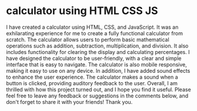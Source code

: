 # calculator using HTML CSS JS
 I have created a calculator using HTML, CSS, and JavaScript. It was an exhilarating experience for me to create a fully functional calculator from scratch.   The calculator allows users to perform basic mathematical operations such as addition, subtraction, multiplication, and division. It also includes functionality for clearing the display and calculating percentages.  I have designed the calculator to be user-friendly, with a clear and simple interface that is easy to navigate. The calculator is also mobile responsive, making it easy to use on any device.  In addition, I have added sound effects to enhance the user experience. The calculator makes a sound when a button is clicked, providing auditory feedback to the user.  Overall, I am thrilled with how this project turned out, and I hope you find it useful. Please feel free to leave any feedback or suggestions in the comments below, and don't forget to share it with your friends! Thank you.

